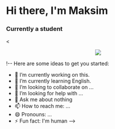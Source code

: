 # Hi there, I'm Maksim
### Currently a student
<<div id="header" align="center">
  <img src=https://i.giphy.com/media/v1.Y2lkPTc5MGI3NjExMWlpczZkamczbzMydGVnaTl5bDd1aGQ2dG92bDA5dTE1NGw3OGMxdCZlcD12MV9pbnRlcm5hbF9naWZfYnlfaWQmY3Q9cw/M9gbBd9nbDrOTu1Mqx/giphy.gif>
</div>!--
 Here are some ideas to get you started:

- 🔭 I’m currently working on this.
- 🌱 I’m currently learning English.
- 👯 I’m looking to collaborate on ...
- 🤔 I’m looking for help with ...
- 💬 Ask me about nothing
- 📫 How to reach me: ...
- 😄 Pronouns: ...
- ⚡ Fun fact: I'm human
-->
